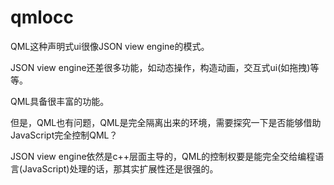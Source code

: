 # qmlocc

QML这种声明式ui很像JSON view engine的模式。

JSON view engine还差很多功能，如动态操作，构造动画，交互式ui(如拖拽)等等。

QML具备很丰富的功能。

但是，QML也有问题，QML是完全隔离出来的环境，需要探究一下是否能够借助JavaScript完全控制QML？

JSON view engine依然是c++层面主导的，QML的控制权要是能完全交给编程语言(JavaScript)处理的话，那其实扩展性还是很强的。